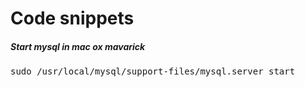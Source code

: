 <h1>Code snippets</h1>
<h5>Start mysql in mac ox mavarick</h5>
<pre>sudo /usr/local/mysql/support-files/mysql.server start</pre>
